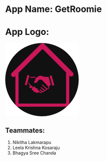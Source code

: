 # App Name: GetRoomie

# App Logo: 
![alt text](GetRoomieCode/app/src/main/res/drawable/icon.jpg)

## Teammates:

1. Nikitha Lakmarapu
1. Leela Krishna Kosaraju
1. Bhagya Sree Chanda


